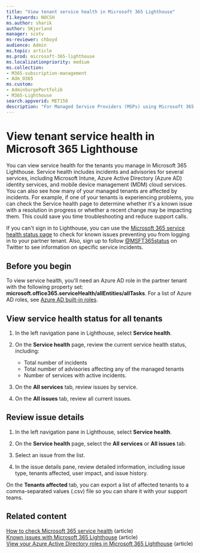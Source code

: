 ```yaml
---
title: "View tenant service health in Microsoft 365 Lighthouse"
f1.keywords: NOCSH
ms.author: sharik
author: SKjerland
manager: scotv
ms-reviewer: chboyd
audience: Admin
ms.topic: article
ms.prod: microsoft-365-lighthouse
ms.localizationpriority: medium
ms.collection:
- M365-subscription-management
- Adm_O365
ms.custom:
- AdminSurgePortfolib
- M365-Lighthouse                         
search.appverid: MET150
description: "For Managed Service Providers (MSPs) using Microsoft 365 Lighthouse, learn how to view tenant service health."
---
```


# View tenant service health in Microsoft 365 Lighthouse

You can view service health for the tenants you manage in Microsoft 365 Lighthouse. Service health includes incidents and advisories for several services, including Microsoft Intune, Azure Active Directory (Azure AD) identity services, and mobile device management (MDM) cloud services. You can also see how many of your managed tenants are affected by incidents. For example, if one of your tenants is experiencing problems, you can check the Service health page to determine whether it's a known issue with a resolution in progress or whether a recent change may be impacting them. This could save you time troubleshooting and reduce support calls.

If you can't sign in to Lighthouse, you can use the [Microsoft 365 service health status page](https://status.office365.com/) to check for known issues preventing you from logging in to your partner tenant. Also, sign up to follow [@MSFT365status](https://twitter.com/MSFT365Status) on Twitter to see information on specific service incidents.

## Before you begin

To view service health, you'll need an Azure AD role in the partner tenant with the following property set: **microsoft.office365.serviceHealth/allEntities/allTasks**. For a list of Azure AD roles, see [Azure AD built-in roles](/azure/active-directory/roles/permissions-reference).

## View service health status for all tenants

1. In the left navigation pane in Lighthouse, select **Service health**.

2. On the **Service health** page, review the current service health status, including:

   - Total number of incidents
   - Total number of advisories affecting any of the managed tenants
   - Number of services with active incidents.

3. On the **All services** tab, review issues by service.

4. On the **All issues** tab, review all current issues.

## Review issue details

1. In the left navigation pane in Lighthouse, select **Service health**.

2. On the **Service health** page, select the **All services** or **All issues** tab.

3. Select an issue from the list.

4. In the issue details pane, review detailed information, including issue type, tenants affected, user impact, and issue history.

On the **Tenants affected** tab, you can export a list of affected tenants to a comma-separated values (.csv) file so you can share it with your support teams.

## Related content

[How to check Microsoft 365 service health](/microsoft-365/enterprise/view-service-health) (article)\
[Known issues with Microsoft 365 Lighthouse](m365-lighthouse-known-issues.md) (article)\
[View your Azure Active Directory roles in Microsoft 365 Lighthouse](m365-lighthouse-view-your-roles.md) (article)
